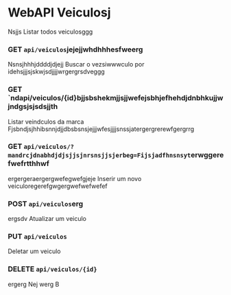 # WebAPI Veiculosj
 Nsjjs
Listar todos veiculosggg
### GET `api/veiculos`jejejjwhdhhhesfweerg
Nsnsjhhhjddddjdjejj
Buscar o vezsiwwwculo por idehsjjjsjskwjsdjjjjwrgergrsdveggg
### GET `ndapi/veiculos/{id}bjjsbshekmjjsjjwefejsbhjefhehdjdnbhkujjwjndgsjsjsdsjjth
Listar veindculos da marca Fjsbndjsjhhibsnnjdjjdbsbsnsjejjjwfesjjjjsnssjatergergrerewfgergrrg
### GET `api/veiculos/?mandrcjdnabhdjdjsjjsjnrsnsjjsjerbeg=Fijsjadfhnsnsyt`erwggerefwefrtthhwf
ergergeraergergwefegwefgjeje
Inserir um novo veiculoregerefgwgergwefwefwefef
### POST `api/veiculos`erg
ergsdv
Atualizar um veiculo
### PUT `api/veiculos`

Deletar um veiculo
### DELETE `api/veiculos/{id}`
ergerg
Nej
werg
B

